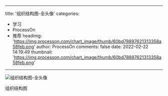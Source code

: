 
---
title: '组织结构图-全头像'
categories: 
 - 学习
 - ProcessOn
 - 推荐
headimg: 'https://img.processon.com/chart_image/thumb/60bd78897621313358a58feb.png'
author: ProcessOn
comments: false
date: 2022-02-22 14:19:49
thumbnail: 'https://img.processon.com/chart_image/thumb/60bd78897621313358a58feb.png'
---

<div>   
<img class="thumb" alt="组织结构图-全头像" src="https://img.processon.com/chart_image/thumb/60bd78897621313358a58feb.png" referrerpolicy="no-referrer">
<p>组织结构图</p>  
</div>
            
